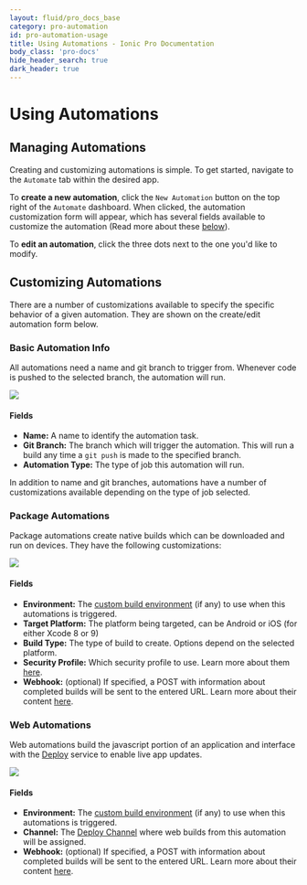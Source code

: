 ```yaml
---
layout: fluid/pro_docs_base
category: pro-automation
id: pro-automation-usage
title: Using Automations - Ionic Pro Documentation
body_class: 'pro-docs'
hide_header_search: true
dark_header: true
---
```


# Using Automations

## Managing Automations

Creating and customizing automations is simple.  To get started, navigate to the `Automate` tab within the desired app.

To **create a new automation**, click the `New Automation` button on the top right of the `Automate` dashboard. When clicked, the automation customization form will appear, which has several fields available to customize the automation (Read more about these [below](#customizing-automations)). 

To **edit an automation**, click the three dots next to the one you'd like to modify.

## Customizing Automations

There are a number of customizations available to specify the specific behavior of a given automation. They are shown on the create/edit automation form below.

### Basic Automation Info

All automations need a name and git branch to trigger from. Whenever code is pushed to the selected branch, the automation will run.

<img src="/img/pro/ss-automation-create-type.png" class="browser" />

#### Fields

* **Name:** A name to identify the automation task.
* **Git Branch:** The branch which will trigger the automation.  This will run a build any time a `git push` is made to the specified branch.
* **Automation Type:** The type of job this automation will run.

In addition to name and git branches, automations have a number of customizations available depending on the type of job selected.

### Package Automations

Package automations create native builds which can be downloaded and run on devices. They have the following customizations:

<img src="/img/pro/ss-automation-create-package.png" class="browser" />

#### Fields

* **Environment:** The [custom build environment](/docs/pro/builds/environments#custom-environments) (if any) to use when this automations is triggered.
* **Target Platform:** The platform being targeted, can be Android or iOS (for either Xcode 8 or 9)
* **Build Type:** The type of build to create. Options depend on the selected platform.
* **Security Profile:** Which security profile to use. Learn more about them [here](/docs/pro/package/profiles.html).
* **Webhook:** (optional) If specified, a POST with information about completed builds will be sent to the entered URL.  Learn more about their content [here](/docs/pro/automation/webhooks).

### Web Automations

Web automations build the javascript portion of an application and interface with the [Deploy](/docs/pro/deploy) service to enable live app updates.

<img src="/img/pro/ss-automation-create-web.png" class="browser" />

#### Fields

* **Environment:** The [custom build environment](/docs/pro/builds/environments#custom-environments) (if any) to use when this automations is triggered.
* **Channel:** The [Deploy Channel](/docs/pro/deploy/channels) where web builds from this automation will be assigned.
* **Webhook:** (optional) If specified, a POST with information about completed builds will be sent to the entered URL.  Learn more about their content [here](/docs/pro/automation/webhooks).
